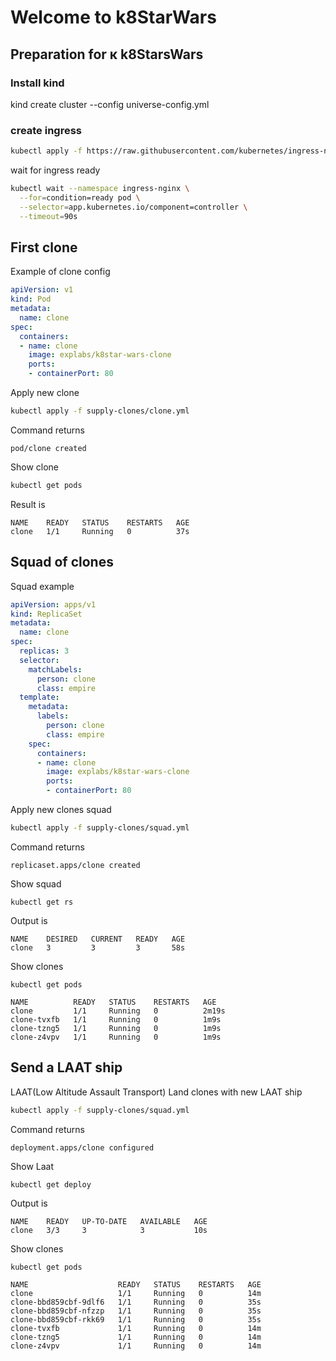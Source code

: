 # Welcome to k8StarWars
## Preparation for к k8StarsWars
### Install kind

kind create cluster --config universe-config.yml

### create ingress
```bash
kubectl apply -f https://raw.githubusercontent.com/kubernetes/ingress-nginx/main/deploy/static/provider/kind/deploy.yaml
```

wait for ingress ready
```bash
kubectl wait --namespace ingress-nginx \
  --for=condition=ready pod \
  --selector=app.kubernetes.io/component=controller \
  --timeout=90s
```

## First clone

Example of clone config 

```yaml
apiVersion: v1 
kind: Pod
metadata:
  name: clone
spec:
  containers:
  - name: clone
    image: explabs/k8star-wars-clone
    ports:
    - containerPort: 80
```

Apply new clone
```bash
kubectl apply -f supply-clones/clone.yml 
```
Command returns
```
pod/clone created
```

Show clone
```bash
kubectl get pods
```
Result is
```
NAME    READY   STATUS    RESTARTS   AGE
clone   1/1     Running   0          37s
```

## Squad of clones
Squad example
```yaml
apiVersion: apps/v1
kind: ReplicaSet
metadata:
  name: clone
spec:
  replicas: 3
  selector:
    matchLabels:
      person: clone
      class: empire
  template:
    metadata:
      labels:
        person: clone
        class: empire
    spec:
      containers:
      - name: clone
        image: explabs/k8star-wars-clone
        ports:
        - containerPort: 80
```

Apply new clones squad
```bash
kubectl apply -f supply-clones/squad.yml 
```
Command returns
```
replicaset.apps/clone created
```
Show squad
```
kubectl get rs
```
Output is
```
NAME    DESIRED   CURRENT   READY   AGE
clone   3         3         3       58s
```

Show clones
```
kubectl get pods
```

```
NAME          READY   STATUS    RESTARTS   AGE
clone         1/1     Running   0          2m19s
clone-tvxfb   1/1     Running   0          1m9s
clone-tzng5   1/1     Running   0          1m9s
clone-z4vpv   1/1     Running   0          1m9s
```

## Send a LAAT ship
LAAT(Low Altitude Assault Transport)
Land clones with new LAAT ship
```bash
kubectl apply -f supply-clones/squad.yml 
```
Command returns
```
deployment.apps/clone configured
```

Show Laat
```
kubectl get deploy 
```
Output is
```
NAME    READY   UP-TO-DATE   AVAILABLE   AGE
clone   3/3     3            3           10s
```


Show clones
```
kubectl get pods
```


```
NAME                    READY   STATUS    RESTARTS   AGE
clone                   1/1     Running   0          14m
clone-bbd859cbf-9dlf6   1/1     Running   0          35s
clone-bbd859cbf-nfzzp   1/1     Running   0          35s
clone-bbd859cbf-rkk69   1/1     Running   0          35s
clone-tvxfb             1/1     Running   0          14m
clone-tzng5             1/1     Running   0          14m
clone-z4vpv             1/1     Running   0          14m
```